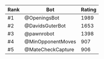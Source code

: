 Rank|Bot|Rating
---|---|---
#1|@OpeningsBot|1989
#2|@DavidsGuterBot|1653
#3|@pawnrobot|1398
#4|@MinOpponentMoves|907
#5|@MateCheckCapture|906
